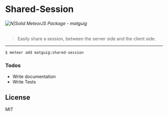 # Shared-Session
###### ![N|Solid](https://www.livecoding.tv/static/img/icons/coding_categories_small/meteor-js-sm.png) MeteorJS Package - matguig

> Easily share a session, between the server side and the client side.
----
```sh
$ meteor add matguig:shared-session
```

### Todos
- Write documentation
- Write Tests

License
----
MIT
